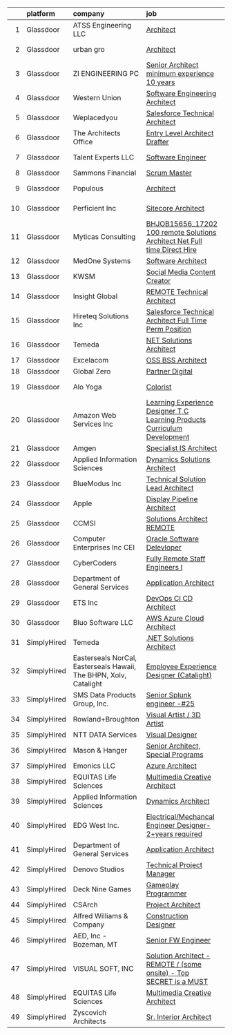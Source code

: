 

|    | platform    | company                                                           | job                                                                                                                                                                                                                                                                                                                                                                                                                                                                                                                                                                                                                                                                                                                                                                                                                                                                                                                                                                                                                                                                                                                                                                                                                                                                                                                                                                     | update_time   | location          |
|---:|:------------|:------------------------------------------------------------------|:------------------------------------------------------------------------------------------------------------------------------------------------------------------------------------------------------------------------------------------------------------------------------------------------------------------------------------------------------------------------------------------------------------------------------------------------------------------------------------------------------------------------------------------------------------------------------------------------------------------------------------------------------------------------------------------------------------------------------------------------------------------------------------------------------------------------------------------------------------------------------------------------------------------------------------------------------------------------------------------------------------------------------------------------------------------------------------------------------------------------------------------------------------------------------------------------------------------------------------------------------------------------------------------------------------------------------------------------------------------------|:--------------|:------------------|
|  1 | Glassdoor   | ATSS Engineering  LLC                                             | [Architect](https://www.glassdoor.com/partner/jobListing.htm?pos=105&ao=1110586&s=58&guid=00000182394d1b20bce2a57ef8e9b513&src=GD_JOB_AD&t=SR&vt=w&cs=1_f38831ec&cb=1658818731418&jobListingId=1008004631253&cpc=40A679C9E79C18C1&jrtk=3-0-1g8skq6vjm6p0801-1g8skq702jiji800-c12c5cd50a88af39--6NYlbfkN0BqeDklZlbfDFppaKfGseR_542eCQq3PPcLWOFHYgM2Je45U22PmrbNZFVMjrhCf4hlp8LhTfiPrlDEQe2EIGRTl7NzpZFBpTFzKh5b81oLSZYQq9HPHpfcdcCNEpctmcCPxc5c3fmxEaf5XjE5wPBrNYZuEEJZ7MjAlZ7xpfTKSf4emRD1r1jbQtOwyxK5fxbZO1yGtY9MW_vNx8FfqyHptZtlGglvODDMW75UhThvCjZkitQxWxVQDyPZf-bNiayVbzX8nVk1s0_d6FUSrNXB0YppqYpRrklpaNgKo8IOVI0I9RuFf8HjmKH9dRFO_qqBMF_g_87XX78wLXePPzUt2r66ieEZDrZreg6RKS_ZJ5tGut_n3QqwUESkkQSpXntTFTezwvfTUrlQ81iUmBGswF_jAYy_mlBsJzRilO52Jca1UzIVlldxyvOR1ebTyfXT2VAM-J5YZbRK2ceB9xBVG65Z5cEHoqUNj4Ki8LLSHgRCWcnzk5RwqHC-W-Qhtk5923WhitGoBmET2Hn2qcGc7qgkDq9ToUF5wsQdyWOCRjLA_FQHvmUKkd_YiDDGFbg%3D)                                                                                                                                                                                                                                                                                                                                                                                                                                                           | 11d           | Birmingham, AL    |
|  2 | Glassdoor   | urban gro                                                         | [Architect](https://www.glassdoor.com/partner/jobListing.htm?pos=110&ao=1110586&s=58&guid=00000182394d1b20bce2a57ef8e9b513&src=GD_JOB_AD&t=SR&vt=w&ea=1&cs=1_dabbadc2&cb=1658818731419&jobListingId=1008028489203&cpc=983919718F9DC6F6&jrtk=3-0-1g8skq6vjm6p0801-1g8skq702jiji800-5b2b8400c1e6812c--6NYlbfkN0A953Z9EfJZc5Z9y7Wb0NkuJO-5BBnqXCJSieP3bN3oT3pD2vzfTR73xvxAaUFHjZ02oBDFo9x1kt8ytCHF_TTimOYOdtchGpf00u8UlYbrGZfi6oQPGVzbWtS_P1aiH4JmF1KvHGCypM9oWResb6KXglJZ8mDqxjjT4L3OuS4LAXE69pa0LgmMyzF5m1Cxg56xj6UKUc_lmzDCJ0AhFM2-SNHgOagSvskzGTiMYwVSVTYujweLyV2q1MZA6S0-gTV4zIcwtiuxhLUjyVqrR_uQBhwBInN9vjWu-Pr1d4QrF74EEc7cetkebubnfuxf_ZIRuF36ArpVv9Fjhf9rYrtSUS-8N7I9xZQp222YAABlgAzmVCa4T_qeZPZ1cgu7GPn2CvIW1bHrVyaS9RJKRKbemD8DcYKdnpHnBsnTByeW5LdcvORBLBiLaAPmd_oIpomPNs3WiXz9Ht9ON88VTUPA5WZZuemQKAfb_dm80UdLykWjvr8CTIWNBbg4gXaoS58eLTrLeHpK9A%3D%3D)                                                                                                                                                                                                                                                                                                                                                                                                                                                                                                        | 24h           | Columbus, GA      |
|  3 | Glassdoor   | ZI ENGINEERING PC                                                 | [Senior Architect  minimum experience  10 years ](https://www.glassdoor.com/partner/jobListing.htm?pos=103&ao=1110586&s=58&guid=00000182394d1b20bce2a57ef8e9b513&src=GD_JOB_AD&t=SR&vt=w&ea=1&cs=1_2185755d&cb=1658818731418&jobListingId=1008019211242&cpc=B671FC37434DEF1D&jrtk=3-0-1g8skq6vjm6p0801-1g8skq702jiji800-bef18f2f8f61290a--6NYlbfkN0DovPZ7dur9rf70B8KJIWgLP46ELDJBflh3gJqQaHC8Sb4BMpxiJpjoxSObfJ6LI4FYD1xemCgjkmvWW6a8xJBjtPCPUUXQ2NG8Yq4VduGZwwSvw_GCXqC5AqCPJznMU0lakOlx3gWcFLE523lBGczvfrqDjUVcOZFTwVRISHcOZ1glB-J6yUT6egOZQZ7a7nV6kcuo9-tx0x7ffHrUW5CqujoRs58U_NYyG-EQZ6Rxya49RSkrhETj4Gohlwn0f-jO4a3gd9xFQ8X-I9S2VzqGZ20dsX6faXSsRNML1vxn0uilzZrFniBKxMg9B5fCf3qK5ptP4CCOu6IAYrsaYprHWq3tIAm0UkugV0aPNwkHMLZcHU3j-0JUTLq099gqxTniMM7Lk6JNJx1tug_6epzv628hFPB6dZi1Xe9-0y1UhrUOS-URcyNlrGX-hU4ZQvUkUHB1eJ02k3rx_t2EG9O_5_3uX-9prLph_wuFzae8nWEuInhfVYsvTTE2EFAEV9kjrLW4wQ2Jt25lIUaY2e42KQieNB2bKCeYADE_KXAjSQ%3D%3D)                                                                                                                                                                                                                                                                                                                                                                                                                                  | 5d            | New York, NY      |
|  4 | Glassdoor   | Western Union                                                     | [Software Engineering Architect](https://www.glassdoor.com/partner/jobListing.htm?pos=127&ao=1136043&s=58&guid=00000182394d1b20bce2a57ef8e9b513&src=GD_JOB_AD&t=SR&vt=w&cs=1_06d91881&cb=1658818731420&jobListingId=1008024418363&jrtk=3-0-1g8skq6vjm6p0801-1g8skq702jiji800-26d2dc2fc52213ee-)                                                                                                                                                                                                                                                                                                                                                                                                                                                                                                                                                                                                                                                                                                                                                                                                                                                                                                                                                                                                                                                                         | 2d            | Denver, CO        |
|  5 | Glassdoor   | Weplacedyou                                                       | [Salesforce Technical Architect](https://www.glassdoor.com/partner/jobListing.htm?pos=116&ao=1110586&s=58&guid=00000182394d1b20bce2a57ef8e9b513&src=GD_JOB_AD&t=SR&vt=w&ea=1&cs=1_3d32383e&cb=1658818731420&jobListingId=1008020733307&cpc=9FE5D8D7282D4400&jrtk=3-0-1g8skq6vjm6p0801-1g8skq702jiji800-bc94c2748065cf4d--6NYlbfkN0CiAprUQguU1t8rjZ5LkH6DeF4AhEXjyfAa1kOUOVUhqnOB5AVmb4qlBnKrI_d8VU4GKOaZ6P2GaMrT0Mgro80AyC4G09rKv_CEU33-_p87Z7luZ1EfCeLhx_dVR4Wv-G6r0B_rdsRCKlBAzig1hn79-quwhNSQEXGa2H-45yCanr6waQWAjCz0N1425yNOjvn1b7oEKHQMmFIwTW_CuQ604L-_W8iBZO_Iu8epaIz6zFap41gWqwEjEe_ZxHTyqjjpkI_Ql6_IDNN9Xt3RBPWip26D7tlsppoid-F-9mBRXkhnxh6aWL1cLAUSJLArgKU95NHJr_IjKeCUugX8I-L_TdF2LzdHwMHuMJd74X7prDGsPiccffx6g2J8kOPmj45raRO0cR6AX5ilJjQcEmj1EuF_HbkjPp2Z3cqt5T3IuKvROAcgtcYtuO1oQZZbRxEiOKaQIQvWmpwhjPQHKyUEBNYOevpzpuo4VZZMnwABVNae791-RQjHX1jWtaKMmeaI4nWojPqWVw%3D%3D)                                                                                                                                                                                                                                                                                                                                                                                                                                                                                   | 4d            | Tampa, FL         |
|  6 | Glassdoor   | The Architects Office                                             | [Entry Level Architect Drafter](https://www.glassdoor.com/partner/jobListing.htm?pos=109&ao=1110586&s=58&guid=00000182394d1b20bce2a57ef8e9b513&src=GD_JOB_AD&t=SR&vt=w&ea=1&cs=1_c7fd1101&cb=1658818731419&jobListingId=1008002729480&cpc=8795CF9063CD573D&jrtk=3-0-1g8skq6vjm6p0801-1g8skq702jiji800-f1dda27ba3c1cc75--6NYlbfkN0CMAjIZiuNkZieelvDWmU8uZNthuAKSu_eJ-FL8ywbp2CXUUqSScE2qT5vy6Cv4mUhU-d6zdR_AtMWvtRmPgLfrl3w38NlI9AfwLCv69PJc2aL6bAWUlcLqlwixo_RgY8cIJ4VvL3dEZdse2vQ0phgCK6TNN0yZkNiXr0jplOAi-YTA7egnLk8_iYtQvXEdXJFicLFM8opttcm1Rm9s1quJG4MIHd1CGtduACGoomhoYoJmW0fLba-52WQjLojPieKUEMsllw3BICB9Z8xyRWCdbwM-iHPizsgb3aSiLb6m51VrYDUS1N748EQyCqcGYMdAlEZ8-dkMazeLl2Ex-UatG43Rwvg7jZNrVF-hlotH6_pZ6KnrrYdfsz66-wi3vriD4wThxx2iOH1qZfQ3TcUhc5SbKPkwXvECUdsGKw7GcmtJVlU-nNgrMSCGV9hxEbb4POsed_Y7IOGU4LZ8-yOFpStDnE_NifWegJyZEnHNYrc8pWKXlztO8MAFxkC24vkdXpVjGScoZA%3D%3D)                                                                                                                                                                                                                                                                                                                                                                                                                                                                                    | 12d           | California        |
|  7 | Glassdoor   | Talent Experts LLC                                                | [Software Engineer](https://www.glassdoor.com/partner/jobListing.htm?pos=112&ao=1110586&s=58&guid=00000182394d1b20bce2a57ef8e9b513&src=GD_JOB_AD&t=SR&vt=w&ea=1&cs=1_3a2042ce&cb=1658818731419&jobListingId=1008028581348&cpc=F2E91DB1AE7076E1&jrtk=3-0-1g8skq6vjm6p0801-1g8skq702jiji800-54fdf3bd23b4b30b--6NYlbfkN0APToHrk7ILONyRglvlT3LJMO76dZGJsKlG8WQjsY8Cq8sfDFa7YMJq1aTxtr2s5Uu2aaLoF9NmB57fI3zrxGtVjGLbz7HtidLWxuAm6VzIaQoTVTCnUcrOGdU0JqQzy4oemuH1UTsT3zg14n298ulrp_TpaiYursTL3f537G11snpXMentiy44YWtRFWvNv4FtPuPoLtbhy7zRdk-IpUyTSNovK4dkIGXznNeDrNHZFYIYSHHCvEd2BXNG5Ff5jPzxZnI_HMx134oAOdqY6IBpITN04DSsUfxcaTQNT6TYjnNyBq3IT3IzKOq6iIJsBgBmdynuLeJI6QRY_5n8UKjcOjF2IHbXN49x2HEyrqIqfPqRSGDwAQJa2ou-g_Z2yiEv3DLQQGgSEuqyC2C7c-3U_5Qw-qmrLWfp_ns8Cvuukxz1yMxC63jgfvHEJmPwUVIiZlSIaH2vIkTGXmexjtJ5XsX6u2W3enzuZ3Bb8w8SrSxgXhQ8KgQJmBSVkuT8MUYr7-uJ9YqYiA%3D%3D)                                                                                                                                                                                                                                                                                                                                                                                                                                                                                                | 24h           | San Diego, CA     |
|  8 | Glassdoor   | Sammons Financial                                                 | [Scrum Master](https://www.glassdoor.com/partner/jobListing.htm?pos=126&ao=1136043&s=58&guid=00000182394d1b20bce2a57ef8e9b513&src=GD_JOB_AD&t=SR&vt=w&cs=1_f4787787&cb=1658818731420&jobListingId=1008017533336&jrtk=3-0-1g8skq6vjm6p0801-1g8skq702jiji800-d0a21a7078d29a57-)                                                                                                                                                                                                                                                                                                                                                                                                                                                                                                                                                                                                                                                                                                                                                                                                                                                                                                                                                                                                                                                                                           | 5d            | Chicago, IL       |
|  9 | Glassdoor   | Populous                                                          | [Architect](https://www.glassdoor.com/partner/jobListing.htm?pos=129&ao=1136043&s=58&guid=00000182394d1b20bce2a57ef8e9b513&src=GD_JOB_AD&t=SR&vt=w&cs=1_0a13531e&cb=1658818731420&jobListingId=1008023368891&jrtk=3-0-1g8skq6vjm6p0801-1g8skq702jiji800-8e90e3975cb52fe0-)                                                                                                                                                                                                                                                                                                                                                                                                                                                                                                                                                                                                                                                                                                                                                                                                                                                                                                                                                                                                                                                                                              | 3d            | Los Angeles, CA   |
| 10 | Glassdoor   | Perficient  Inc                                                   | [Sitecore Architect](https://www.glassdoor.com/partner/jobListing.htm?pos=101&ao=1110586&s=58&guid=00000182394d1b20bce2a57ef8e9b513&src=GD_JOB_AD&t=SR&vt=w&cs=1_c14f6753&cb=1658818731417&jobListingId=1008028826888&cpc=E5E593FB54010139&jrtk=3-0-1g8skq6vjm6p0801-1g8skq702jiji800-413d68916322ea3e--6NYlbfkN0BwIgd06viTOVw7UnH8DC3CxiQdYXi0IoPzutHrAk8t3palI8c24xyf6jUQKMgFv7XOo-X0b_Qfpi-ehdZPmUu0lTqw-XfbjCmkgMl0TVz-AZPMKsnvhRSL-zftOVcto_rJgOYJJzNT4VJDXFOCCSDEHRUoEIpPezABgq1Szj0XqShIqEYgHNeEGmWHK9lOyaQ1NPXtuTCwDENmGPH4HKyW7Rdh5KIgfX1hAg0ioFDfx-87VO-WJwdNDzqjgrhdwuLUJJUOl47Hwf3s6Hs6YyCLvngxIFF4zr7ma5UuqmQtDgHkAI-piSXknxI2d6J3y_vSxqkFDlexdEMoqZ3E7JRKtI0fgt0Gqr5qgcALPh4fm_EhIJXjTXSvYPJ-WN__9rz43sLA1XnjJ-dkuJ1zbwtjG5dBmv5dmyPkQH9ME6uYAf89_OLwClZtki3EogPhQ7D5wTfHVpdvu00_j0BYno7UfvC_lmTlxY10kbRjaUeygx_7zDS70NinQ2jZ2UZoHOfwPh3RJp3No5RRWBtEgfqrzeuLXW3qFDOnf1X333qtvQ%3D%3D)                                                                                                                                                                                                                                                                                                                                                                                                                                                                    | 24h           | Cincinnati, OH    |
| 11 | Glassdoor   | Myticas Consulting                                                | [BHJOB15656_17202   100  remote Solutions Architect   Net  Full time Direct Hire](https://www.glassdoor.com/partner/jobListing.htm?pos=122&ao=1136043&s=58&guid=00000182394d1b20bce2a57ef8e9b513&src=GD_JOB_AD&t=SR&vt=w&cs=1_9d842d9c&cb=1658818731420&jobListingId=1008027455798&jrtk=3-0-1g8skq6vjm6p0801-1g8skq702jiji800-9766f45ea4048768-)                                                                                                                                                                                                                                                                                                                                                                                                                                                                                                                                                                                                                                                                                                                                                                                                                                                                                                                                                                                                                        | 24h           | Remote            |
| 12 | Glassdoor   | MedOne Systems                                                    | [Software Architect](https://www.glassdoor.com/partner/jobListing.htm?pos=114&ao=1110586&s=58&guid=00000182394d1b20bce2a57ef8e9b513&src=GD_JOB_AD&t=SR&vt=w&ea=1&cs=1_a5d95515&cb=1658818731419&jobListingId=1008008635922&cpc=AC285F3A3ECA6BB0&jrtk=3-0-1g8skq6vjm6p0801-1g8skq702jiji800-ecd4000b2ab4a744--6NYlbfkN0CXwof5LomhLcUddfbOomuPcoz8u2LDfp0_776CY6qF2_KW0RSHpts3sAHokYUHiDIbxyE6vyAE5MU3MWn86PDR9Um2pm3Bx1olVkllrWA1FGoMwgaltOdvREZGC_P2VWriAuXzaeNm6si_2hi4pkon7mIynMj1sJLByH38TXOAgVJTmdwzJzvvK7TXbae6PMa83wuAP_aDeY36hQrg5Klvs5LIY6SxIxxwH4s3Rpjk0Nbn8Lk18Xdy1jr0KIhyGxT17nLnu55-XdvvGMSFURJ0BabIDHQMdOtxn4FBKoyWPT23DHCAf8P2dgp2VYdyMSkI6vqMcGomoO0awMZcDOZyBitQr1i-MmuufRpXjWfhA6yjIbXjB61W-Lt3_HO9mOsYz71alXU-45Xg-_18r6DNoKbTlYxfpzc0UZAMESSEEdy7sT4ozr2U2BGHzttWIo88jCeo0aQvdSDODh29B9kBlZUlAuQoejKc4PoWoK6xKmqN9HOcahvS)                                                                                                                                                                                                                                                                                                                                                                                                                                                                                                                           | 10d           | Remote            |
| 13 | Glassdoor   | KWSM                                                              | [Social Media Content Creator](https://www.glassdoor.com/partner/jobListing.htm?pos=124&ao=1136043&s=58&guid=00000182394d1b20bce2a57ef8e9b513&src=GD_JOB_AD&t=SR&vt=w&cs=1_54e31b69&cb=1658818731420&jobListingId=1008029381616&jrtk=3-0-1g8skq6vjm6p0801-1g8skq702jiji800-49010800775d19bf-)                                                                                                                                                                                                                                                                                                                                                                                                                                                                                                                                                                                                                                                                                                                                                                                                                                                                                                                                                                                                                                                                           | 24h           | Aliso Viejo, CA   |
| 14 | Glassdoor   | Insight Global                                                    | [REMOTE Technical Architect](https://www.glassdoor.com/partner/jobListing.htm?pos=117&ao=1110586&s=58&guid=00000182394d1b20bce2a57ef8e9b513&src=GD_JOB_AD&t=SR&vt=w&ea=1&cs=1_85001a9c&cb=1658818731420&jobListingId=1008023450111&cpc=F41FEAB56D215062&jrtk=3-0-1g8skq6vjm6p0801-1g8skq702jiji800-38e32b10a68fdadf--6NYlbfkN0BKkHZu3wF05EeDimN_p6sYpKCMArvwa95YdH7UpkaBCnuUCEKHXotS0_EwbLzIjYfBxh6X2qHKBJJgK3GUwRr4xzC4naxi0aZb0f-8TQwRo8qHWQUX5Bq09mUANpyZqKxXib2PO-XS_dxOGpCKJYbiLRqB8Ffdr1dC4j3QSCEJPvBDXSUaywK2-SvefcnoPHgeErgXlBxMiB403-bA-tEij_jOE-h4mPe8mwhFUWgbeaGRLsdU0ghYFuBIPirh0S9FByrhVoc0E5aAiS__P3JH0enapop_AiDtHZoM7pFnFerjItMc9M-0pwpPAYVdUBHAa-_tHg0Tsz_GI_v7FODKQCHrZ7K-HiChnPwITtJ4j0tFbc4S3jMB8U95Nl01vtGQsEqnH8pEsuR4G_so8G4u_K0_QX_5f9XJ-GeJ37NifxHi6JN47aUpLlReBSgIxbllwvm3YKjgPQVouPXFrLC2gs0ZNBXPGmmL1KR8kJ3tRRPwZdos8QBJHGMzKfdpFhoociGs4l-shA%3D%3D)                                                                                                                                                                                                                                                                                                                                                                                                                                                                                       | 3d            | Remote            |
| 15 | Glassdoor   | Hireteq Solutions Inc                                             | [Salesforce Technical Architect  Full Time Perm Position ](https://www.glassdoor.com/partner/jobListing.htm?pos=120&ao=1110586&s=58&guid=00000182394d1b20bce2a57ef8e9b513&src=GD_JOB_AD&t=SR&vt=w&ea=1&cs=1_aab7da41&cb=1658818731420&jobListingId=1008018757544&cpc=AC285F3A3ECA6BB0&jrtk=3-0-1g8skq6vjm6p0801-1g8skq702jiji800-79dd4d485925a6cf--6NYlbfkN0AU7GDtqz8iWgdBXcLWHEbqjX6U-2Fp-d62bXwSSh9pzfUHPVhKI9sxFIyG3A3K6bH7NZcQDyO9e0RDcGy2oq4xYAjb-qnNB0nAl-Ge_o-1jAPeqcz87WnpMz20-NUNyBtG9OP4XUuTHmHg4BdsrK9nFlqnWzGVoLT12PKXZqUsQUoLVF30v_m8TbXTowbpYsNzRtFMl7YyfmaGxzNrznMYWl2HHVys1Q5bjvwkUEL8ZeFXt7YkLiuh3UOusWOVcM77FoTN0Sjg7RyfonoW6Mv4yvbJ3lRTI3SN-9vKWp2lDbBbgr4hIhE8EO8F8e4bNfqAqlnvxzN_WtuVd6fYi6WywtulnaiqRMMWAwjFp1d_Obt6ahMhS-FlGDfWFhLXuFL4DY-SwRphYnThLlsdMN2YC9r6sLm-ZAsjUh-HLMcvgh_sl7gdAU4mTngVrXcKcabzgIv7XbDLiQVIeGtNp8Rd6dwRdufxGGTdHNi3d92oYHx0Ang1pult2IkJr6lgR81N3gw9GjmAKxbuT5vCk-S8nmX3o_1oH397BBNLTaneVwFGGdWwVY4y)                                                                                                                                                                                                                                                                                                                                                                                                                     | 5d            | New York, NY      |
| 16 | Glassdoor   | Temeda                                                            | [ NET Solutions Architect](https://www.glassdoor.com/partner/jobListing.htm?pos=107&ao=1110586&s=58&guid=00000182394d1b20bce2a57ef8e9b513&src=GD_JOB_AD&t=SR&vt=w&ea=1&cs=1_4a8f8978&cb=1658818731418&jobListingId=1008015146733&cpc=20E46BB5786CE82A&jrtk=3-0-1g8skq6vjm6p0801-1g8skq702jiji800-9d5d3ecab53cc471--6NYlbfkN0Cdyrb_-SYpjIsC7ShR4LTJruqxAexHI1Km_0W0EzpI0e4uRdYa2eAJHNqalXmTdxuTnp-A_6SIixZOlWcDWI90nUctzELc9FqA6bp_mnYnqkp-5cG07Ufl5xp6frai2kbfiW9ts5BzrYKatqeVXFcyqDE6lyA_GijhuNcco_YdpX6xGYn8p9_EX9g200HK70FAjTex3B-J_A04J3V-qTLhhe_jds5gziUcoJ-QAbEvsSseOBfGUll8sD9gdyuhJYAUtfMhMXYw2Id9Ce2wbFlMuBveeiXLsKQPYu7HFjns6IfYYD32BpQHbjkAfsCGFcGcDOZYuwJyJiCTRpraJbm2YZo1kcfxIeZAWqmU7xbhAFZcDx7Udgy7sc1szkaIOy3XZ_VVzN6ID4QL2_f1dIgfCUSMPsinBXun1fylAQJ4b1BhbD8lhizDnX-8rae9_nF6U4Aa3-w9zxnrKDHjYGAtAGNTwJnO3JJMsHg1DIsUvtBtdoPz0-m0dWxMmXjcrffFPPdY3cpsWQ%3D%3D)                                                                                                                                                                                                                                                                                                                                                                                                                                                                                         | 6d            | Remote            |
| 17 | Glassdoor   | Excelacom                                                         | [OSS BSS Architect](https://www.glassdoor.com/partner/jobListing.htm?pos=130&ao=1136043&s=58&guid=00000182394d1b20bce2a57ef8e9b513&src=GD_JOB_AD&t=SR&vt=w&cs=1_b1bd21e9&cb=1658818731420&jobListingId=1008011727193&jrtk=3-0-1g8skq6vjm6p0801-1g8skq702jiji800-f0d98d6da9250c9d-)                                                                                                                                                                                                                                                                                                                                                                                                                                                                                                                                                                                                                                                                                                                                                                                                                                                                                                                                                                                                                                                                                      | 7d            | Denver, CO        |
| 18 | Glassdoor   | Global Zero                                                       | [Partner  Digital](https://www.glassdoor.com/partner/jobListing.htm?pos=113&ao=1110586&s=58&guid=00000182394d1b20bce2a57ef8e9b513&src=GD_JOB_AD&t=SR&vt=w&ea=1&cs=1_914281bf&cb=1658818731419&jobListingId=1008008395019&cpc=BAEB662971763A76&jrtk=3-0-1g8skq6vjm6p0801-1g8skq702jiji800-e6b45861bb4133f3--6NYlbfkN0DehRHyDblLCuCrMSeX7_nzd9fRBVNdZzCABRIai5ML0d4fKtcVU-aBETAnTMocVn805xa0h4kwMKj_AbacgNWfVAAwROG7xt29NWouxeruHJWpCPQG2R8JzxI-42G5ApyIi7Iamsle4KDzUwXOx-a0118uUaekgZWEWLKQHH8AaeYhEHwfV2DnTD4VNKqDkwdnOTBdRDzJ7ef0aN0rKFAD8g8wyHIELDF1D1KCwOTgF2sjDDwKUMSeim3y3eR0m8TbsRzGONFIhgfyldZ5L5cc7CkwYFISRkHMiXg_C7QZ5qAT2ogPRuGcVodq47uDz2yNIM4QBqrStS-rQcVOypQSrEbF4_axbCQNYvZG-9sML1Zee1niNnnbwV9TC9gy2OHp80ozRGnFQqVGBG_rR1tq04C32mJAQDNuZD5RPlTuJhrNzRZypDX-ZsfvchNXro8XZ9sLyu4I_6mt3pds32RVJM2nELzm8f-Enw8FXrK5VMHqcMorN_Et)                                                                                                                                                                                                                                                                                                                                                                                                                                                                                                                             | 10d           | Remote            |
| 19 | Glassdoor   | Alo Yoga                                                          | [Colorist](https://www.glassdoor.com/partner/jobListing.htm?pos=123&ao=1136043&s=58&guid=00000182394d1b20bce2a57ef8e9b513&src=GD_JOB_AD&t=SR&vt=w&cs=1_92746133&cb=1658818731420&jobListingId=1008028539167&jrtk=3-0-1g8skq6vjm6p0801-1g8skq702jiji800-68013267c1d6e45d-)                                                                                                                                                                                                                                                                                                                                                                                                                                                                                                                                                                                                                                                                                                                                                                                                                                                                                                                                                                                                                                                                                               | 24h           | Beverly Hills, CA |
| 20 | Glassdoor   | Amazon Web Services  Inc                                          | [Learning Experience Designer  T C Learning Products Curriculum Development](https://www.glassdoor.com/partner/jobListing.htm?pos=125&ao=1136043&s=58&guid=00000182394d1b20bce2a57ef8e9b513&src=GD_JOB_AD&t=SR&vt=w&cs=1_48f24e26&cb=1658818731420&jobListingId=1008017863498&jrtk=3-0-1g8skq6vjm6p0801-1g8skq702jiji800-4d352c5b2fc37cc0-)                                                                                                                                                                                                                                                                                                                                                                                                                                                                                                                                                                                                                                                                                                                                                                                                                                                                                                                                                                                                                             | 5d            | Remote            |
| 21 | Glassdoor   | Amgen                                                             | [Specialist IS Architect](https://www.glassdoor.com/partner/jobListing.htm?pos=111&ao=1110586&s=58&guid=00000182394d1b20bce2a57ef8e9b513&src=GD_JOB_AD&t=SR&vt=w&cs=1_91e0d4b0&cb=1658818731418&jobListingId=1008020100921&cpc=3DB599BF2F4828F0&jrtk=3-0-1g8skq6vjm6p0801-1g8skq702jiji800-b5169c949fb0ae0b--6NYlbfkN0CIUeJpEzyM0B3p0AXyo3kKlc-igp2M99DsWp4fP1XiztXSThGDq2v_kpbktS2PziJwbsBcb5wQB1Yahegx8HAm1-dejI6xyL9xfXE5PFfNdSw20bvCLaW4r4cxR8jl5O6sQ0MZO5qTKpa2zg-Bzs7iBfwpDAHK1Hqh-MeujzEcEvCTApT_7mJOWgWPALixMvQfjyDNqFGm9TpqV1VzgLUHeo7hQgDTBpupvzHGNSU0fxU6oCXezb2LiRcllTVvGQULiMiTAVQDv-11i5-egcYu430IznMcyQEClsPtkKlARB9XxhAuSnKpm3O5B6c66pvMaD8jgTZ9IF23vs1lOBXHVAACJfOBZSV6A4VxdU5_V7qYIa5Q2yOGI-FLDvwk62dnuxQx7zEmZQsPj4zV4neoBeDl-GOColp5neqdTDV7lh9WxhCYMo1G-q2hdz9bHK__TrSFFCDfMJhjsLtBVYBbSkNqd83L33WkvZbXxxrBIh5-l6zL-7HkBTWn4MJ9q3XTom6avUAAwxEPuVT0L_99xnKYQ2qcYTvCsIGPJoPFfg%3D%3D)                                                                                                                                                                                                                                                                                                                                                                                                                                                               | 4d            | Tampa, FL         |
| 22 | Glassdoor   | Applied Information Sciences                                      | [Dynamics Solutions Architect](https://www.glassdoor.com/partner/jobListing.htm?pos=102&ao=1110586&s=58&guid=00000182394d1b20bce2a57ef8e9b513&src=GD_JOB_AD&t=SR&vt=w&cs=1_219026bb&cb=1658818731417&jobListingId=1008006589763&cpc=A76117BBBA89076E&jrtk=3-0-1g8skq6vjm6p0801-1g8skq702jiji800-5f4b64f81f624c05--6NYlbfkN0ASMdfvcXrOvx0IzM7imon6o_FiFaWeNkPsJ7XU6uMPaGXUbAqlhdb77DHJ1TzatUMWx5Gu-jyiM_t_bksyhNUVHqYkzXntR-HdimbiABa_zueKiX7GtDV8feTgE47V09l4zBUhYdTtLE1OvxKKmLSIHqlDfOmI4PcDuQheKEkUCzwuBttvrcjOALBa2nx08i2dmQpjOLIddlmgayP5CkCKUC2E-uTGvii0teyTyEReNCHQ5KYWYerKyg2ymNXIUg5CBRGRgklEgAp6KCGsEcf7PSIW0vg31iRZjqFo5PAD7ZIjGAJ7ZZqx-2_IEl80yUWqpRKJtgvqkIGWeYqATDJXfovC8nSPoW8YHiCiQLFySc4SA5QUHlQw8ryvcuxcMVOC3GeddYaIWiML_bplizmCaP6fu8gUgEzMsw2w0WHT7xdyzbFYuXsh_zOrAOCYhjJP8__2hro0KztC7kXdRW0oYE83vC_NTIFHB-DtRRKZNxduxahxvmONDXvaa-BHZzXlg2F-uHzczARYIIXCfZIlJqYtBnFP5snrYuE0O7Fi_xvd4n-YPnzclL56e0oCrfzu4Ob5KZU_Clk_fD-kkdgz1XHP7PDGIh7QhhsA-b2NQsEYVFuhkNw0OirKv05fag_kXaCzXveLSL8U8UgzGSLHVdcPi_qPHwIl9W5LEJUV0luKjV9gSQdALbnjF9EkcSWF3_jR2Pzhw-DeeqahB8GK)                                                                                                                                                                                                                                                                                      | 11d           | Reston, VA        |
| 23 | Glassdoor   | BlueModus  Inc                                                    | [Technical Solution Lead   Architect](https://www.glassdoor.com/partner/jobListing.htm?pos=106&ao=1110586&s=58&guid=00000182394d1b20bce2a57ef8e9b513&src=GD_JOB_AD&t=SR&vt=w&ea=1&cs=1_8172d145&cb=1658818731418&jobListingId=1008027880649&cpc=93E38780B6DA0368&jrtk=3-0-1g8skq6vjm6p0801-1g8skq702jiji800-1397598c6b1ef235--6NYlbfkN0D788tVLZnHYB2JKTLmCXo4PydfvtZKcdbYx6lxKaz3Imdx95jlIVm0HD4qLGreSmMGwIFsz8yI76Ixh84tZFnhGcYt4N4LI_rAk9cOkxC-4-JCJIjXJBz3lleZSe70Blz65BaqcepMQRa6ykWITznUMnohosFCKAOFGBxrfUt7rUW0NlceIwf7CFmkECodpf5Rhlc_lGzA7UpCgXY3ygd0UadPZ9Ib9FyY02Mht-N3Zaqe0S2jB5JqqWskEpxGIV1FjE76ycVK-0l2RO1IoMNjOgfx7iggtwGHS1e9EYTEssEJAWWwD2OkVbwRn1vT4vb3OviprUWOE_mALsZ3iuMqPZKRieqzD7sx9zyA-yCdX0slhEm-m9WM5qHIAUsH9eiLd5NVS_FKMFwi0byjFB2-5uV09Wof9wxJAMVYZ7BawB6EDtCIobC-SU7Miad7CLVbKTdfJ23EgtsscdwHKep-4-Vsh6uSwqBx2HJT_uK8ZVTjuXNCv8bUQFodgG1Zn2w7zowWwm1ZAw%3D%3D)                                                                                                                                                                                                                                                                                                                                                                                                                                                                              | 24h           | Remote            |
| 24 | Glassdoor   | Apple                                                             | [Display Pipeline Architect](https://www.glassdoor.com/partner/jobListing.htm?pos=108&ao=1110586&s=58&guid=00000182394d1b20bce2a57ef8e9b513&src=GD_JOB_AD&t=SR&vt=w&cs=1_2b6ad990&cb=1658818731418&jobListingId=1008024922070&cpc=9DC6E4D8324653EE&jrtk=3-0-1g8skq6vjm6p0801-1g8skq702jiji800-1ac026aebf1eab96--6NYlbfkN0BvKrLyj5gPmtZO9T8euul8TCxuuKNOtzRJOomxnwSEodTz2Bc-sPZl8WPllYOnI2h88ncN86_cGFX94EhruM6aVE1f0uzqEGYtUwrXVZWmB9sLsVrt8bvXnSydAAiwNxnhEhBxWyLc5kv_B3L5bN8ygiqxyDS3ck34jWgiAL9b9Z32WZ6oDAcTrZ125J3Fxi0d6yNFpiJG7iYmrnM35GRFWn3Od8mvWqjbwMkBjGv6vpJ_0KXFFPWjb45qNeJea6ZlaMRXtx6DWZz9UfFmFf_wnuS9tGIyqlwuVaydFxbdub_QETBaHKoDAKSRK7k9Pv9M1FgQDDr1HMmbFFR0t7rAxUSV06dmzXzm7EBT7k_O0aDphkWmXmArC2K9re8HysHTBI_6_B6Xw6wYPOT-78LpyC1oY7J0vanoOCPbrCb_t_T7dH9kyNxYjSSer-fOmY_SwenxZg4BC6usL43rPy9EA-NwD9yFgj11hBvXff962zZPpu7PA-9Fr3-Fn6VXiOvc9fTGNHmdiwRLDm6qSjAjPA7TyBaNO8tRcLBc5z3hMPxS-UWhwZaO2WlejyWXBKdDAHAdOois6sXblNAfV6KVISbbqtVMfKm7N2tDNgLlTwriTftFlozMu1Z7ujCOKVHFUEfrqriLCS7BdQri-90GBbo3NOQQeLS-nYXRc30OgLjumfcG-tZcHDTuFLGUkyKUgjAFvlf6iFiNWkZrPyCS_xXh6prFhc6aBruX96XPf2rBm198s0bqd9wQmsYSHwxcwMNYs1RKc45QvlPeVFLHqSamSjg-NM2dYj1tjDTWiGtrh2Y4fGDjcm7rGP5jd-HJw9yWmmN9iyMUeLbyZ89Yhf3V9oMfWN8Z32Cn6R2P_qKxOs0dG9nA_ejmLD2I2JvQ_TkYB90LNNtR_3DEULM0JKTuUQs61GAL6Ddqv7oAQ2ywSfrlusGYUAg4JETbNesLuGJpXCpyGne_AMJj_vLg)                        | 2d            | San Diego, CA     |
| 25 | Glassdoor   | CCMSI                                                             | [Solutions Architect  REMOTE ](https://www.glassdoor.com/partner/jobListing.htm?pos=104&ao=1110586&s=58&guid=00000182394d1b20bce2a57ef8e9b513&src=GD_JOB_AD&t=SR&vt=w&cs=1_c9227d51&cb=1658818731417&jobListingId=1008013057321&cpc=462854231176C79A&jrtk=3-0-1g8skq6vjm6p0801-1g8skq702jiji800-35b748e02561eb18--6NYlbfkN0CDM7tFJxw7f4ijTXeqGWcR9iaGooe3kUV-rew4lpDfjLIrzwCpRrxzU1u-5YdzlecGLVH3uWWLegBGwP4sx_oRmfDxMurLf80vSqdog0vbU2L3qMxsIvOTugx0HzyilYGqdztCBjd97Xc3f2CEjcwgoOtOnLdzh1YA826uzVKXIMVl-irzF0Hf1vBq9RPHDg8sOFHXQ1ynbWh5Bbhgo9r5h5ZSBOaEVdkI4vio8L0TqhhgFE12OV9noR7DO7_K7fp6rIRoT7C6NlQHG37iCP5RxVBwGyG1qbXZc1D7al_FANF_vYNzy468rPWwHElBCW4YkxEmuuwrpG4nrn6loeNuZgH0kkEhoLmtOFzhIOINtFpVuTFGvsMzZRhl-Q1jJKf9xzESw5ksGCeGFaGyD4S9nRd82wxLRItjy8e09zKm9siThEmBZUvmjsqYM7_mJ1mssAXHWcX1YQpiUOZ1D6_Xfzirx7deTu5kVbzsCDgkSnlpTI30JG8dMtJ7gHzhF-MKOo0ys-5tCCtg_1feSBkl3g-LvUC70T2wyJXKjHF1SV-L6bQLl2KE3OZ1QvfBdRqCsjHj32bfHlAFK99J_p-dScDcy_Ay0okLDeqIMrBRFLPuc1Nw4pR8uihNzrXMATrSBgIyHRH0xaq40ukimW-Ulg4hwlaYagpzf7mQyS45vlbQcg04TJODUDr4Uas0hywqwIZfGUC9m0D7knY3-M0elV0peBQK0ew5XuSg0bsrVK8bOepoNWRclZVm0bbmYPvca0xk9foKOXIqlonuSBq458i_rFq_pu0%3D)                                                                                                                                                                                                        | 7d            | Danville, IL      |
| 26 | Glassdoor   | Computer Enterprises  Inc   CEI                                   | [Oracle Software Delevloper](https://www.glassdoor.com/partner/jobListing.htm?pos=119&ao=1110586&s=58&guid=00000182394d1b20bce2a57ef8e9b513&src=GD_JOB_AD&t=SR&vt=w&ea=1&cs=1_fcef96ab&cb=1658818731420&jobListingId=1008023379209&cpc=444700D72F2ECBCE&jrtk=3-0-1g8skq6vjm6p0801-1g8skq702jiji800-bfbe6459954bb3f5--6NYlbfkN0AVVnl_N3xmP3MApcGA3sr6MLnz8P423WWILI1WvbjE8Ry71v-lom9NKs8rBQiPPSc6zEdJg6op5zP2U92iHXl-EOjAeGENhJeMoXTg8OsCaXTeM6woxsVxfhIUvnyQXXL7nPA3ZmkUhb9m4qh5mnwGjqZq0g3FSJoVHLH7nlx5Y5uUYwPAiXu0QLyEOmcwSaxQK7EP_XiEIFDvW_0Vn6Bs5yHQ0G0SpIrE9yCJTRtPHYU0iCP3zhNNnZkx7o1rJNVdbfICxAPrfTwNVamTfR-n3_pLl1bGB0uHMNPLbGjymKxSFKjIV2ORZ1OxSW0gwy6fRWieGJKcQ0Z2UON3Mf-g9eWcuNqr93JWSuR5PJLEwAhDretQd4H0wSgarfbfqK75a14ksYnRc4srTvYjbNngIA0K0DppV6vBl448ctG4DBVNKssUPF826mGTpPkXIHh3sQrUGfw7cm44Jm18kf_899z5s9nK67STN-5ldfRP92zjQiPvMoe6rVIwFzJvdnTUT34ed2Ozlei1_YmTSiAD)                                                                                                                                                                                                                                                                                                                                                                                                                                                                                   | 3d            | Remote            |
| 27 | Glassdoor   | CyberCoders                                                       | [Fully Remote Staff Engineers I](https://www.glassdoor.com/partner/jobListing.htm?pos=121&ao=1110586&s=58&guid=00000182394d1b20bce2a57ef8e9b513&src=GD_JOB_AD&t=SR&vt=w&ea=1&cs=1_20ca08ea&cb=1658818731420&jobListingId=1008025414350&cpc=8795CF9063CD573D&jrtk=3-0-1g8skq6vjm6p0801-1g8skq702jiji800-29857d66da04c87f--6NYlbfkN0CpFJQzrgRR8WqXWK1qKKEqALWJw739KlKqr2H-MSI4eoBlI4EFrmor2FYZMP3muM1jAE7yYqBMhdwkkPV1vy8bd-RYjffk-RS4N-ujDRoR4EFmETZtsR_Q2OFuqoJLj668ivYFfRG38PI14MxfGXmGYttRE8v_q8l78YiOwyWX3t2IHODfBEgru4Uq81NR1Vq9yOHZh5mzipWL8-dUsUyP4WKlts2bI58OoFvYocxzmDvZjKjR6IOmtXOz5MMtbbxjrZ4R8FJNND4CHqLdsf9DT3OVG4soHF8oPIcHQkl2PzFrC0hmpdawSlyXJUb0FJFxTKJl2XbFmN2teCCBbazIwtMz_NGtmNLUOYXT473L6NIdC6rDOpFWGuAeSFNsGWxoUIBH_jM4KquI-foraXdXLwdcelNt3LvamBunChYUQuqD8ky-h_5vICYzdyHAS3MtSVG_nr37ODQqhSwZ6znphIppkRCo9fOwNZUldbiXqEzSHhqT-Tmt_Mj9sy4xXLGssTqnOX2oAPxJgIhmr-qipT8OY84QnVKraixK0UoOiENBCkgk8c4LsA0TVBj_f7iEuEJMRoCgtlgeREF37avmqrU6hfmn1OM7FqbBAv11P0ZpBCKag0J6EreJxMhwjfg5_VlkS0HA0tX4nvhG6kZp9v3oWpHsETg1e2KFUz0sXuZe69A-EI2bYttHpTXV77T2RqugMI4eApVSHvmYN0V1f7QbwY_4NS1n9u1bS13aZCLqSByWou6oZEomam9X6tB4Ncm84QWS-4q3X0enKY6Ah3Zn6h4jqsPhfsCUHTwCry1cTpAp50yvOfDoe0yHR4qTPLRcuuQ8zyIvZ0Si_b5XsTqfY6xQQhb1ybTXvq0mFeY-fErBfh3H5FYeDkAeX2V4onJSiBEeR_KvAQsqSW-EW8P4-IaIYlXNYdVPDh0x_vyXPltBlnu8Ay0gccXTGyu0_raIU0IMo4bWbsUnHxZFOBdaeWv_M7M%3D) | 1d            | Los Angeles, CA   |
| 28 | Glassdoor   | Department of General Services                                    | [Application Architect](https://www.glassdoor.com/partner/jobListing.htm?pos=128&ao=1136043&s=58&guid=00000182394d1b20bce2a57ef8e9b513&src=GD_JOB_AD&t=SR&vt=w&ea=1&cs=1_f05796f2&cb=1658818731420&jobListingId=1008020257507&jrtk=3-0-1g8skq6vjm6p0801-1g8skq702jiji800-bb79edf997c00d12-)                                                                                                                                                                                                                                                                                                                                                                                                                                                                                                                                                                                                                                                                                                                                                                                                                                                                                                                                                                                                                                                                             | 4d            | Remote            |
| 29 | Glassdoor   | ETS  Inc                                                          | [DevOps CI CD Architect](https://www.glassdoor.com/partner/jobListing.htm?pos=118&ao=1110586&s=58&guid=00000182394d1b20bce2a57ef8e9b513&src=GD_JOB_AD&t=SR&vt=w&ea=1&cs=1_3022072d&cb=1658818731420&jobListingId=1008000375482&cpc=D2F1DE17EE1F43B9&jrtk=3-0-1g8skq6vjm6p0801-1g8skq702jiji800-37a3211aa903718d--6NYlbfkN0CdNy9g2aZANdx64tcJyvWC4Dh9hlXtf0GcMh6TvyMiE6AIPqQPqecK_sZn2J-LffjnMSbAE_P_bUFDEAaMunDn1pMUJCQSlLunbuEt46txfA4CWq9Ret6sXnYUgmQxCrfxe4ZDDasKL9-r_hOdEt9sQOn_pErPom0VxMxwOOEBCD0Ax_k7QheXyqQH49YrdTOJTIGcd1mWtKTlacHaP7Qu8g_KZXb-yY4RYwdagOlfcAZ1Hm7wnWycdB9H49wQBLAKelxLeZ65Ehw3lVcuL70_M43FNdh_FCDABFDuj7FzxXHGt70ZpigR_JQ4ytlms91Rm4JEXQtFO8FEnesepZaUBRafZgU2TleDIvTVzrAPFSoEkPg6B8OYtaxxq9EZl3ejIK6RFkwcUHPWT26_ztjEgruYZoNNNJ6wKMoiAb8HbGsgumXOh4-hdu-RSCo3Zf0fBa3kkL6qecmd6oyIBnezfoJnk_px7pA1OKg8RZVYL0XvSzHHiAh5SpsrZnk4of5uy1_n5ucbMQ%3D%3D)                                                                                                                                                                                                                                                                                                                                                                                                                                                                                           | 13d           | United States     |
| 30 | Glassdoor   | Bluo Software LLC                                                 | [AWS Azure Cloud Architect](https://www.glassdoor.com/partner/jobListing.htm?pos=115&ao=1110586&s=58&guid=00000182394d1b20bce2a57ef8e9b513&src=GD_JOB_AD&t=SR&vt=w&ea=1&cs=1_6a1daf87&cb=1658818731420&jobListingId=1008028159513&cpc=70D6958B2CFB98E6&jrtk=3-0-1g8skq6vjm6p0801-1g8skq702jiji800-313b57082ec4bdc3--6NYlbfkN0BeQysyZX65QMLZHtNIZLB-2DXuJwr6RBzcYbqWmARoLVWh01xchGHRuWEYGW23NAEa4npxC9Y2B93jvjZYp5gCBgsaDJGoiI-ovCCiIDNi0GBWZN2xJI4bbAdG0hZQUTVzGjzzD9oGUsOEeYt70arwMJKog0omD5Q4Gz8xdjPYkJvQuOAR0xQJuOFIwZI4P2puj90ssAfEyYIUiNnXSsqAgE18ZY7cA75Xeox9wZul0C8KiosmB-r_IWy4VVKtEvTXBbGCxLk0ueePEYBe10JKcmaoYH5URpEPnp7gd1IL4Tpwq2_Ao9L3laUCKlrkhbcX6LDCLH_HvAvLqczgXoXzBqIccwlIpRv_d1qTFCm03anCcYXcbUC_aZNrroUQ_sxXvjeDP97FhkOFb-lVWP8u1RzuK6kPo1ckiU9Y9OVhRmSYOSOBBXpmZVSIlzJuXKWuvEtfwTeb5uTLmH_DylorsPQmumuaYPFzi9Te4QxbSZ5BRUguvSqKZaAX0ZOnwhoiHHUoiLFqpg%3D%3D)                                                                                                                                                                                                                                                                                                                                                                                                                                                                                        | 24h           | Houston, TX       |
| 31 | SimplyHired | Temeda                                                            | [.NET Solutions Architect](https://www.simplyhired.com/job/Bfm_laenwSmFQsqeBET7YzRMkw4kAEsAImFkkqJXXhS4f_-NiwkJJQ?q=visual+architect)                                                                                                                                                                                                                                                                                                                                                                                                                                                                                                                                                                                                                                                                                                                                                                                                                                                                                                                                                                                                                                                                                                                                                                                                                                   | 6d            | Remote            |
| 32 | SimplyHired | Easterseals NorCal, Easterseals Hawaii, The BHPN, Xolv, Catalight | [Employee Experience Designer (Catalight)](https://www.simplyhired.com/job/DSymbqCkeDcVQGIGZeyu2dZYBPocsvhfcb1mpBJLXeRoAJNNyNGwvA?q=visual+architect)                                                                                                                                                                                                                                                                                                                                                                                                                                                                                                                                                                                                                                                                                                                                                                                                                                                                                                                                                                                                                                                                                                                                                                                                                   | Recently      | Remote            |
| 33 | SimplyHired | SMS Data Products Group, Inc.                                     | [Senior Splunk engineer -#25](https://www.simplyhired.com/job/sx7NMuqms34xZNXpNhR7o_T_Zogn5d3TSFg5mvixF5C9hYK6Q9VJZA?q=visual+architect)                                                                                                                                                                                                                                                                                                                                                                                                                                                                                                                                                                                                                                                                                                                                                                                                                                                                                                                                                                                                                                                                                                                                                                                                                                | Recently      | Montgomery, AL    |
| 34 | SimplyHired | Rowland+Broughton                                                 | [Visual Artist / 3D Artist](https://www.simplyhired.com/job/a6jc09FaT-WsTWRX4SZ9r250FnXzzVMgqyOB-q7qjxkVTn6ELeF_Pg?q=visual+architect)                                                                                                                                                                                                                                                                                                                                                                                                                                                                                                                                                                                                                                                                                                                                                                                                                                                                                                                                                                                                                                                                                                                                                                                                                                  | Recently      | Denver, CO        |
| 35 | SimplyHired | NTT DATA Services                                                 | [Visual Designer](https://www.simplyhired.com/job/IxtYumr_vbsClm41tggEVxS0joR2Aj4Sn8lZzSaEKKayaYvcD8Rsvw?q=visual+architect)                                                                                                                                                                                                                                                                                                                                                                                                                                                                                                                                                                                                                                                                                                                                                                                                                                                                                                                                                                                                                                                                                                                                                                                                                                            | Recently      | Remote            |
| 36 | SimplyHired | Mason & Hanger                                                    | [Senior Architect, Special Programs](https://www.simplyhired.com/job/pToLMhCG9A8hp7A_hsjMfPFqIAczXC6llIkvJNwxb4-VknV2TdMsWw?q=visual+architect)                                                                                                                                                                                                                                                                                                                                                                                                                                                                                                                                                                                                                                                                                                                                                                                                                                                                                                                                                                                                                                                                                                                                                                                                                         | 13d           | Glen Allen, VA    |
| 37 | SimplyHired | Emonics LLC                                                       | [Azure Architect](https://www.simplyhired.com/job/0SlsQLIOxCbYpYgGhV4xkeZMm21FeTUArnxXEDK89nasJpzpkfHCbA?q=visual+architect)                                                                                                                                                                                                                                                                                                                                                                                                                                                                                                                                                                                                                                                                                                                                                                                                                                                                                                                                                                                                                                                                                                                                                                                                                                            | Recently      | Arlington, VA     |
| 38 | SimplyHired | EQUITAS Life Sciences                                             | [Multimedia Creative Architect](https://www.simplyhired.com/job/ichTX3k1Ejo7tX1GyCNQsvRJKJYEbv4IqWgcjyZm74n5FB1102LY-Q?q=visual+architect)                                                                                                                                                                                                                                                                                                                                                                                                                                                                                                                                                                                                                                                                                                                                                                                                                                                                                                                                                                                                                                                                                                                                                                                                                              | Recently      | Essex, VT         |
| 39 | SimplyHired | Applied Information Sciences                                      | [Dynamics Architect](https://www.simplyhired.com/job/mflCcJJAWBXddwehUQDyC4p8n7ki1PJO1g5Q2awEWKXeT_7jS3qSLQ?q=visual+architect)                                                                                                                                                                                                                                                                                                                                                                                                                                                                                                                                                                                                                                                                                                                                                                                                                                                                                                                                                                                                                                                                                                                                                                                                                                         | Recently      | Reston, VA        |
| 40 | SimplyHired | EDG West Inc.                                                     | [Electrical/Mechancal Engineer Designer-2+years required](https://www.simplyhired.com/job/Xq6QszJQBsQQyFkS3Q0mHUnJ827UMYwa9jaEaagmIPab5dIhQEejPA?q=visual+architect)                                                                                                                                                                                                                                                                                                                                                                                                                                                                                                                                                                                                                                                                                                                                                                                                                                                                                                                                                                                                                                                                                                                                                                                                    | Recently      | Tucson, AZ        |
| 41 | SimplyHired | Department of General Services                                    | [Application Architect](https://www.simplyhired.com/job/k-K-eWm6BSFgPDqnXd0qbrTv8dPL-oItwMtKqVqa8bvayL-uQIO5LA?q=visual+architect)                                                                                                                                                                                                                                                                                                                                                                                                                                                                                                                                                                                                                                                                                                                                                                                                                                                                                                                                                                                                                                                                                                                                                                                                                                      | 4d            | Remote            |
| 42 | SimplyHired | Denovo Studios                                                    | [Technical Project Manager](https://www.simplyhired.com/job/vfY45KS80PCle_NaZLeS6Y7T_BKR753WdZr_TcIm4CxZBnkJTdrFqg?q=visual+architect)                                                                                                                                                                                                                                                                                                                                                                                                                                                                                                                                                                                                                                                                                                                                                                                                                                                                                                                                                                                                                                                                                                                                                                                                                                  | Recently      | Remote            |
| 43 | SimplyHired | Deck Nine Games                                                   | [Gameplay Programmer](https://www.simplyhired.com/job/_YMnM8CiuiiKVTklxTCzwnhnIo75W3eEcL-AoQpnz4sHWJs6FW5lvw?q=visual+architect)                                                                                                                                                                                                                                                                                                                                                                                                                                                                                                                                                                                                                                                                                                                                                                                                                                                                                                                                                                                                                                                                                                                                                                                                                                        | Recently      | Remote            |
| 44 | SimplyHired | CSArch                                                            | [Project Architect](https://www.simplyhired.com/job/Ou-TLOV-15DuCsqz-Qqf_MZAUppF-3v_rNk9Yeb3ODfmhnzlC_Mkrw?q=visual+architect)                                                                                                                                                                                                                                                                                                                                                                                                                                                                                                                                                                                                                                                                                                                                                                                                                                                                                                                                                                                                                                                                                                                                                                                                                                          | Recently      | Albany, NY        |
| 45 | SimplyHired | Alfred Williams & Company                                         | [Construction Designer](https://www.simplyhired.com/job/WoRhtDbQOhNubS15VfOx8U9U6PT8vvSWWx3Or_0eUd2VnZ57jBwQww?q=visual+architect)                                                                                                                                                                                                                                                                                                                                                                                                                                                                                                                                                                                                                                                                                                                                                                                                                                                                                                                                                                                                                                                                                                                                                                                                                                      | Recently      | Nashville, TN     |
| 46 | SimplyHired | AED, Inc - Bozeman, MT                                            | [Senior FW Engineer](https://www.simplyhired.com/job/zINmUZXgScoXXgS_gyiF3t60esMGL8VWIM8nJ8Kv2CvxPHXAK-fHew?q=visual+architect)                                                                                                                                                                                                                                                                                                                                                                                                                                                                                                                                                                                                                                                                                                                                                                                                                                                                                                                                                                                                                                                                                                                                                                                                                                         | Recently      | Bozeman, MT       |
| 47 | SimplyHired | VISUAL SOFT, INC                                                  | [Solution Architect - REMOTE / (some onsite) - Top SECRET is a MUST](https://www.simplyhired.com/job/2eoN7BS-_lJ5xWnfUkanqOyUTrIuJxlQRL5tfBgSv9_vbNHVoLDRGA?q=visual+architect)                                                                                                                                                                                                                                                                                                                                                                                                                                                                                                                                                                                                                                                                                                                                                                                                                                                                                                                                                                                                                                                                                                                                                                                         | 3d            | Washington, DC    |
| 48 | SimplyHired | EQUITAS Life Sciences                                             | [Multimedia Creative Architect](https://www.simplyhired.com/job/ichTX3k1Ejo7tX1GyCNQsvRJKJYEbv4IqWgcjyZm74n5FB1102LY-Q?q=visual+architect)                                                                                                                                                                                                                                                                                                                                                                                                                                                                                                                                                                                                                                                                                                                                                                                                                                                                                                                                                                                                                                                                                                                                                                                                                              | Recently      | Essex, VT         |
| 49 | SimplyHired | Zyscovich Architects                                              | [Sr. Interior Architect](https://www.simplyhired.com/job/T7oet47aCOFHKQsEghPBtusux2cJdi0zmkul-G67QosaeOLXQtvx5Q?q=visual+architect)                                                                                                                                                                                                                                                                                                                                                                                                                                                                                                                                                                                                                                                                                                                                                                                                                                                                                                                                                                                                                                                                                                                                                                                                                                     | Recently      | Miami, FL         |